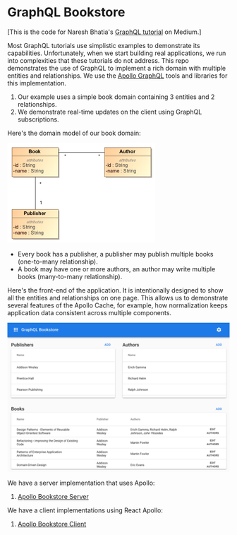 # GraphQL Bookstore

\[This is the code for Naresh Bhatia's [GraphQL tutorial](https://medium.com/naresh-bhatia/graphql-concepts-i-wish-someone-explained-to-me-a-year-ago-514d5b3c0eab) on Medium.\]

Most GraphQL tutorials use simplistic examples to demonstrate its capabilities. Unfortunately, when we start building real applications, we run into complexities that these tutorials do not address. This repo demonstrates the use of GraphQL to implement a rich domain with multiple entities and relationships. We use the [Apollo GraphQL](https://www.apollographql.com/) tools and libraries for this implementation.

1. Our example uses a simple book domain containing 3 entities and 2 relationships.
2. We demonstrate real-time updates on the client using GraphQL subscriptions.

Here's the domain model of our book domain:

![Domain Model](assets/bookstore-domain-model.png)

- Every book has a publisher, a publisher may publish multiple books (one-to-many relationship).
- A book may have one or more authors, an author may write multiple books (many-to-many relationship).

Here's the front-end of the application. It is intentionally designed to show all the entities and relationships on one page. This allows us to demonstrate several features of the Apollo Cache, for example, how normalization keeps application data consistent across multiple components.

![Screen Shot](assets/screen-shot.png)

We have a server implementation that uses Apollo:
1. [Apollo Bookstore Server](./apollo-bookstore-server)

We have a client implementations using React Apollo:
1. [Apollo Bookstore Client](./apollo-bookstore-client)